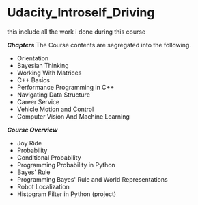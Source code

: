 # Udacity_Introself_Driving
this include all the work i done during this course 

***Chapters***
The Course contents are segregated into the following.

* Orientation
* Bayesian Thinking
* Working With Matrices
* C++ Basics
* Performance Programming in C++
* Navigating Data Structure
* Career Service
* Vehicle Motion and Control
* Computer Vision And Machine Learning

***Course Overview***
* Joy Ride
* Probability
* Conditional Probability
* Programming Probability in Python
* Bayes' Rule
* Programming Bayes' Rule and World Representations
* Robot Localization
* Histogram Filter in Python (project)
